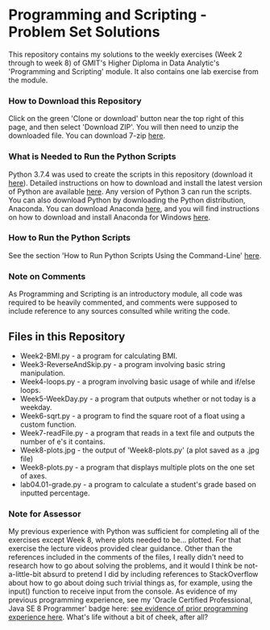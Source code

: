 # Programming and Scripting - Problem Set Solutions

This repository contains my solutions to the weekly exercises (Week 2 through to week 8) of GMIT's Higher Diploma in Data Analytic's 'Programming and Scripting' module. It also contains one lab exercise from the module.

### How to Download this Repository
Click on the green 'Clone or download' button near the top right of this page, and then select 'Download ZIP'. You will then need to unzip the downloaded file. You can download 7-zip [here](https://www.7-zip.org/download.html).

### What is Needed to Run the Python Scripts
Python 3.7.4 was used to create the scripts in this repository (download it [here](https://www.python.org/downloads/)). Detailed instructions on how to download and install the latest version of Python are available [here](https://realpython.com/installing-python/). Any version of Python 3 can run the scripts. You can also download Python by downloading the Python distribution, Anaconda. You can download Anaconda [here](https://www.anaconda.com/distribution/), and you will find instructions on how to download and install Anaconda for Windows [here](https://docs.anaconda.com/anaconda/install/windows/).

### How to Run the Python Scripts
See the section 'How to Run Python Scripts Using the Command-Line' [here](https://realpython.com/run-python-scripts/).

### Note on Comments
As Programming and Scripting is an introductory module, all code was required to be heavily commented, and comments were supposed to include reference to any sources consulted while writing the code.

## Files in this Repository
* Week2-BMI.py  -  a program for calculating BMI.
* Week3-ReverseAndSkip.py  -  a program involving basic string manipulation.
* Week4-loops.py  -  a program involving basic usage of while and if/else loops.
* Week5-WeekDay.py  -  a program that outputs whether or not today is a weekday.
* Week6-sqrt.py  -  a program to find the square root of a float using a custom function.
* Week7-readFile.py  -  a program that reads in a text file and outputs the number of e's it contains.
* Week8-plots.jpg - the output of 'Week8-plots.py' (a plot saved as a .jpg file)
* Week8-plots.py  -  a program that displays multiple plots on the one set of axes.
* lab04.01-grade.py  -  a program to calculate a student's grade based on inputted percentage.

### Note for Assessor
My previous experience with Python was sufficient for completing all of the exercises except Week 8, where plots needed to be... plotted. For that exercise the lecture videos provided clear guidance. Other than the references included in the comments of the files, I really didn't need to research how to go about solving the problems, and it would I think be not-a-little-bit absurd to pretend I did by including references to StackOverflow about how to go about doing such trivial things as, for example, using the input() function to receive input from the console. As evidence of my previous programming experience, see my 'Oracle Certified Professional, Java SE 8 Programmer' badge here: [see evidence of prior programming experience here](https://www.youracclaim.com/badges/416897ef-486c-40d2-8ba3-11e79bd59622). What's life without a bit of cheek, after all?
